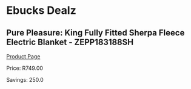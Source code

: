 
# Ebucks Dealz
## Pure Pleasure: King Fully Fitted Sherpa Fleece Electric Blanket - ZEPP183188SH
[Product Page](https://www.ebucks.com/web/shop/productSelected.do?prodId=1155260517&catId=1157551316)

Price: R749.00

Savings: 250.0


	